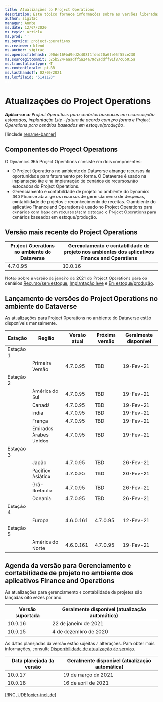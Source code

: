 ```yaml
---
title: Atualizações do Project Operations
description: Este tópico fornece informações sobre as versões liberadas do Dynamics 365 Project Operations.
author: sigitac
manager: Annbe
ms.date: 12/07/2020
ms.topic: article
ms.prod: ''
ms.service: project-operations
ms.reviewer: kfend
ms.author: sigitac
ms.openlocfilehash: b90de169bd9ed2c408f1fded20a6fe95f55ce230
ms.sourcegitcommit: 625b5244aaadff5a24a79d9addff91f87c6b015a
ms.translationtype: HT
ms.contentlocale: pt-BR
ms.lasthandoff: 02/09/2021
ms.locfileid: "5141193"
---
```

# <a name="project-operations-updates"></a>Atualizações do Project Operations

_**Aplica-se a:** Project Operations para cenários baseados em recursos/não estocados, implantação Lite - fatura de acordo com pro forma e Project Operations para cenários baseados em estoque/produção__

[!include [rename-banner](~/includes/cc-data-platform-banner.md)]

## <a name="project-operations-components"></a>Componentes do Project Operations

O Dynamics 365 Project Operations consiste em dois componentes:

- O Project Operations no ambiente do Dataverse abrange recursos da oportunidade para faturamento pro forma. O Dataverse é usado na implantação lite e na implantação de cenários de recursos/não estocados do Project Operations.
- Gerenciamento e contabilidade de projeto no ambiente do Dynamics 365 Finance abrange os recursos de gerenciamento de despesas, contabilidade de projetos e reconhecimento de receitas. O ambiente do aplicativo Finance and Operations é usado no Project Operations para cenários com base em recursos/sem estoque e Project Operations para cenários baseados em estoque/produção.

## <a name="project-operations-latest-version"></a>Versão mais recente do Project Operations

| Project Operations no ambiente do Dataverse | Gerenciamento e contabilidade de projeto nos ambientes dos aplicativos Finance and Operations |
| --- | --- |
| 4.7.0.95 | 10.0.16 |

Notas sobre a versão de janeiro de 2021 do Project Operations para os cenários [Recurso/sem estoque](whats-new-feb-2021-resource-based.md), [Implantação leve](../pro/whats-new/whats-new-feb-2021-lite.md) e [Em estoque/produção](../prod-pma/whats-new/whats-new-jan-2021-stocked.md).

## <a name="release-schedule-for-project-operations-on-dataverse-environment"></a>Lançamento de versões do Project Operations no ambiente do Dataverse

As atualizações para Project Operations no ambiente do Dataverse estão disponíveis mensalmente. 

| Estação   | Região        | Versão atual | Próxima versão | Geralmente disponível |
|-----------|---------------|-----------------|--------------|---------------------|
| Estação 1 |   &nbsp;      |    &nbsp;       | &nbsp;       |      &nbsp;         |
|   &nbsp;  | Primeira Versão |  4.7.0.95       | TBD     | 19-Fev-21           |
| Estação 2 |   &nbsp;      |    &nbsp;       | &nbsp;       |      &nbsp;         |
|   &nbsp;  | América do Sul |  4.7.0.95       | TBD     | 19-Fev-21           |
|    &nbsp; | Canadá        |  4.7.0.95       | TBD     | 19-Fev-21           |
|   &nbsp;  | Índia         |  4.7.0.95       | TBD     | 19-Fev-21           |
|   &nbsp;  | França         |  4.7.0.95       | TBD     | 19-Fev-21           |
|   &nbsp;  | Emirados Árabes Unidos         |  4.7.0.95       | TBD     | 19-Fev-21           |
| Estação 3  |      &nbsp;   |     &nbsp;      |     &nbsp;   |      &nbsp;         |
|   &nbsp;  | Japão         |  4.7.0.95       | TBD     | 26-Fev-21           |
|   &nbsp;  | Pacífico Asiático  |  4.7.0.95       | TBD     | 26-Fev-21           |
|   &nbsp;  | Grã-Bretanha |  4.7.0.95       | TBD     | 26-Fev-21           |
|   &nbsp;  | Oceania       |  4.7.0.95       | TBD     | 26-Fev-21           |
| Estação 4 |     &nbsp;    |     &nbsp;      |     &nbsp;   |      &nbsp;         |
|   &nbsp;  | Europa        |  4.6.0.161       | 4.7.0.95     | 12-Fev-21           |
| Estação 5 |     &nbsp;    |     &nbsp;      |     &nbsp;   |      &nbsp;         |
|   &nbsp;  | América do Norte |  4.6.0.161       | 4.7.0.95     | 19-Fev-21           |

## <a name="release-schedule-for-project-management-and-accounting-in-the-finance-and-operations-apps-environment"></a>Agenda da versão para Gerenciamento e contabilidade de projeto no ambiente dos aplicativos Finance and Operations

As atualizações para gerenciamento e contabilidade de projetos são lançadas oito vezes por ano.

| Versão suportada | Geralmente disponível (atualização automática) |
| --- | --- |
| 10.0.16 | 22 de janeiro de 2021 |
| 10.0.15 | 4 de dezembro de 2020 |


As datas planejadas da versão estão sujeitas a alterações. Para obter mais informações, consulte [Disponibilidade de atualização de serviço](https://docs.microsoft.com/dynamics365/fin-ops-core/fin-ops/get-started/public-preview-releases?toc=/dynamics365/finance/toc.json).

| Data planejada da versão | Geralmente disponível (atualização automática) |
| --- | --- |
| 10.0.17 | 19 de março de 2021 |
| 10.0.18 | 16 de abril de 2021 |


[!INCLUDE[footer-include](../includes/footer-banner.md)]